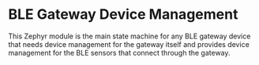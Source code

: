 # BLE Gateway Device Management

This Zephyr module is the main state machine for any BLE gateway device that needs device management for the gateway itself and provides device management for the BLE sensors that connect through the gateway.